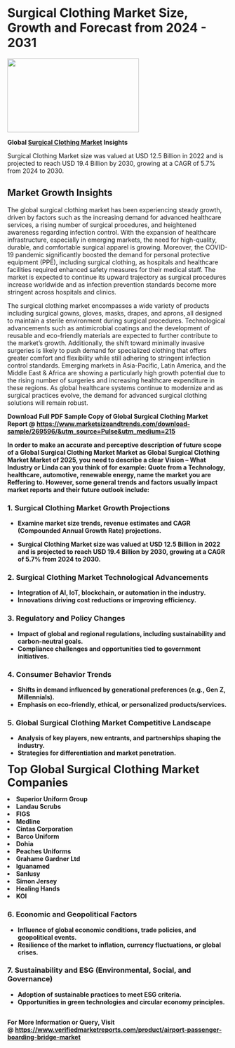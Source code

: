 <H1>Surgical Clothing Market Size, Growth and Forecast from 2024 - 2031</H1><img class="aligncenter size-medium wp-image-584254" src="https://thirdeyenews.in/wp-content/uploads/2024/09/Global-Market-Research-300x168.jpeg" alt="" width="300" height="168" /><p><strong>Global&nbsp;<a href="https://www.marketsizeandtrends.com/download-sample/269596/&amp;utm_source=Pulse&amp;utm_medium=215">Surgical Clothing Market</a> Insights</strong></p><p>Surgical Clothing Market size was valued at USD 12.5 Billion in 2022 and is projected to reach USD 19.4 Billion by 2030, growing at a CAGR of 5.7% from 2024 to 2030.</p><p><h2>Market Growth Insights</h2> <p>The global surgical clothing market has been experiencing steady growth, driven by factors such as the increasing demand for advanced healthcare services, a rising number of surgical procedures, and heightened awareness regarding infection control. With the expansion of healthcare infrastructure, especially in emerging markets, the need for high-quality, durable, and comfortable surgical apparel is growing. Moreover, the COVID-19 pandemic significantly boosted the demand for personal protective equipment (PPE), including surgical clothing, as hospitals and healthcare facilities required enhanced safety measures for their medical staff. The market is expected to continue its upward trajectory as surgical procedures increase worldwide and as infection prevention standards become more stringent across hospitals and clinics.</p> <p><strong></strong></p> <p>The surgical clothing market encompasses a wide variety of products including surgical gowns, gloves, masks, drapes, and aprons, all designed to maintain a sterile environment during surgical procedures. Technological advancements such as antimicrobial coatings and the development of reusable and eco-friendly materials are expected to further contribute to the market’s growth. Additionally, the shift toward minimally invasive surgeries is likely to push demand for specialized clothing that offers greater comfort and flexibility while still adhering to stringent infection control standards. Emerging markets in Asia-Pacific, Latin America, and the Middle East & Africa are showing a particularly high growth potential due to the rising number of surgeries and increasing healthcare expenditure in these regions. As global healthcare systems continue to modernize and as surgical practices evolve, the demand for advanced surgical clothing solutions will remain robust. <p><strong></p><p><span class=""><strong>Download Full PDF Sample Copy of Global Surgical Clothing Market Report</strong> @ <a href="https://www.marketsizeandtrends.com/download-sample/269596/&amp;utm_source=Pulse&amp;utm_medium=215" target="_blank">https://www.marketsizeandtrends.com/download-sample/269596/&amp;utm_source=Pulse&amp;utm_medium=215</a></span></p><p>In order to make an accurate and perceptive description of future scope of a Global&nbsp;Surgical Clothing Market Market as Global&nbsp;Surgical Clothing Market Market of 2025, you need to describe a clear Vision &ndash; What Industry or Linda can you think of for example: Quote from a Technology, healthcare, automotive, renewable energy, name the market you are Reffering to. However, some general trends and factors usually impact market reports and their future outlook include:</p><h3>1.&nbsp;<strong>Surgical Clothing Market Growth Projections</strong></h3><ul><li>Examine market size trends, revenue estimates and CAGR (Compounded Annual Growth Rate) projections.</li><li><p>Surgical Clothing Market size was valued at USD 12.5 Billion in 2022 and is projected to reach USD 19.4 Billion by 2030, growing at a CAGR of 5.7% from 2024 to 2030.</p></li></ul><h3>2.&nbsp;<strong>Surgical Clothing Market Technological Advancements</strong></h3><ul><li>Integration of AI, IoT, blockchain, or automation in the industry.</li><li>Innovations driving cost reductions or improving efficiency.</li></ul><h3>3.&nbsp;<strong>Regulatory and Policy Changes</strong></h3><ul><li>Impact of global and regional regulations, including sustainability and carbon-neutral goals.</li><li>Compliance challenges and opportunities tied to government initiatives.</li></ul><h3>4.&nbsp;<strong>Consumer Behavior Trends</strong></h3><ul><li>Shifts in demand influenced by generational preferences (e.g., Gen Z, Millennials).</li><li>Emphasis on eco-friendly, ethical, or personalized products/services.</li></ul><h3>5.&nbsp;<strong>Global Surgical Clothing Market Competitive Landscape</strong></h3><ul><li>Analysis of key players, new entrants, and partnerships shaping the industry.</li><li>Strategies for differentiation and market penetration.</li></ul><p data-pm-slice="1 1 []"><span style="color: inherit; font-family: inherit; font-size: 25px;">Top Global Surgical Clothing Market Companies</span></p><div class="" data-test-id=""><p><li>Superior Uniform Group</li><li> Landau Scrubs</li><li> FIGS</li><li> Medline</li><li> Cintas Corporation</li><li> Barco Uniform</li><li> Dohia</li><li> Peaches Uniforms</li><li> Grahame Gardner Ltd</li><li> Iguanamed</li><li> Sanlusy</li><li> Simon Jersey</li><li> Healing Hands</li><li> KOI</li></p></div><h3>6.&nbsp;<strong>Economic and Geopolitical Factors</strong></h3><ul><li>Influence of global economic conditions, trade policies, and geopolitical events.</li><li>Resilience of the market to inflation, currency fluctuations, or global crises.</li></ul><h3>7.&nbsp;<strong>Sustainability and ESG (Environmental, Social, and Governance)</strong></h3><ul><li>Adoption of sustainable practices to meet ESG criteria.</li><li>Opportunities in green technologies and circular economy principles.</li></ul><h2><strong style="font-size: 14px;">For More Information or Query, Visit @&nbsp;</strong><a style="background-color: #ffffff; font-size: 14px;" href="https://www.marketsizeandtrends.com/report/surgical-clothing-market/" target="_blank">https://www.verifiedmarketreports.com/product/airport-passenger-boarding-bridge-market</a></h2>
